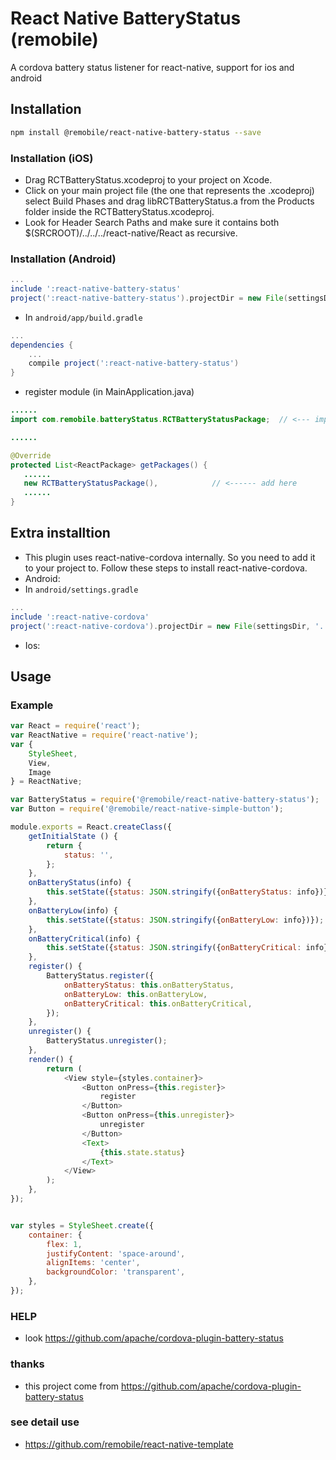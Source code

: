 # React Native BatteryStatus (remobile)
A cordova battery status listener for react-native, support for ios and android

## Installation
```sh
npm install @remobile/react-native-battery-status --save
```
### Installation (iOS)
* Drag RCTBatteryStatus.xcodeproj to your project on Xcode.
* Click on your main project file (the one that represents the .xcodeproj) select Build Phases and drag libRCTBatteryStatus.a from the Products folder inside the RCTBatteryStatus.xcodeproj.
* Look for Header Search Paths and make sure it contains both $(SRCROOT)/../../../react-native/React as recursive.

### Installation (Android)
```gradle
...
include ':react-native-battery-status'
project(':react-native-battery-status').projectDir = new File(settingsDir, '../node_modules/@remobile/react-native-battery-status/android')
```

* In `android/app/build.gradle`

```gradle
...
dependencies {
    ...
    compile project(':react-native-battery-status')
}
```

* register module (in MainApplication.java)

```java
......
import com.remobile.batteryStatus.RCTBatteryStatusPackage;  // <--- import

......

@Override
protected List<ReactPackage> getPackages() {
   ......
   new RCTBatteryStatusPackage(),            // <------ add here
   ......
}

```
## Extra installtion
* This plugin uses react-native-cordova internally. So you need to add it to your project to. Follow these steps to install react-native-cordova.
* Android:
* In `android/settings.gradle`
```gradle
...
include ':react-native-cordova'
project(':react-native-cordova').projectDir = new File(settingsDir, '../node_modules/@remobile/react-native-cordova/android')
```

* Ios:

## Usage

### Example
```js
var React = require('react');
var ReactNative = require('react-native');
var {
    StyleSheet,
    View,
    Image
} = ReactNative;

var BatteryStatus = require('@remobile/react-native-battery-status');
var Button = require('@remobile/react-native-simple-button');

module.exports = React.createClass({
    getInitialState () {
        return {
            status: '',
        };
    },
    onBatteryStatus(info) {
        this.setState({status: JSON.stringify({onBatteryStatus: info})});
    },
    onBatteryLow(info) {
        this.setState({status: JSON.stringify({onBatteryLow: info})});
    },
    onBatteryCritical(info) {
        this.setState({status: JSON.stringify({onBatteryCritical: info})});
    },
    register() {
        BatteryStatus.register({
            onBatteryStatus: this.onBatteryStatus,
            onBatteryLow: this.onBatteryLow,
            onBatteryCritical: this.onBatteryCritical,
        });
    },
    unregister() {
        BatteryStatus.unregister();
    },
    render() {
        return (
            <View style={styles.container}>
                <Button onPress={this.register}>
                    register
                </Button>
                <Button onPress={this.unregister}>
                    unregister
                </Button>
                <Text>
                    {this.state.status}
                </Text>
            </View>
        );
    },
});


var styles = StyleSheet.create({
    container: {
        flex: 1,
        justifyContent: 'space-around',
        alignItems: 'center',
        backgroundColor: 'transparent',
    },
});
```

### HELP
* look https://github.com/apache/cordova-plugin-battery-status


### thanks
* this project come from https://github.com/apache/cordova-plugin-battery-status

### see detail use
* https://github.com/remobile/react-native-template
